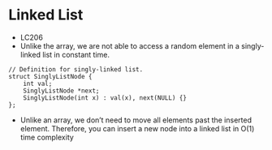 # Linked List
- LC206
- Unlike the array, we are not able to access a random element in a singly-linked list in constant time. 

```
// Definition for singly-linked list.
struct SinglyListNode {
    int val;
    SinglyListNode *next;
    SinglyListNode(int x) : val(x), next(NULL) {}
};
```

- Unlike an array, we don’t need to move all elements past the inserted element. Therefore, you can insert a new node into a linked list in O(1) time complexity






